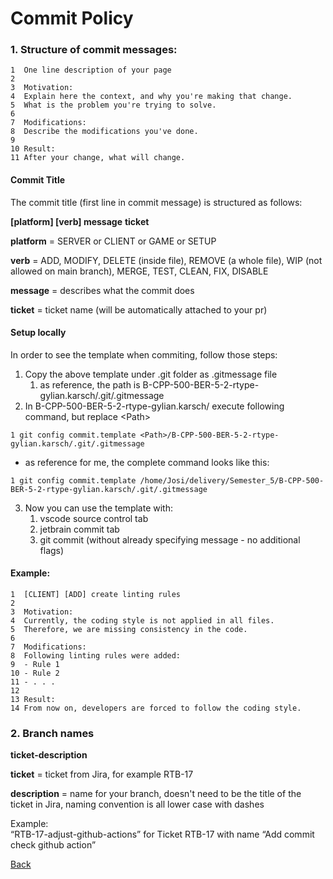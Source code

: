 # Commit Policy

### 1. Structure of commit messages: <a href="#1.-structure-of-commit-messages" id="1.-structure-of-commit-messages"></a>

```
1  One line description of your page
2  
3  Motivation:
4  Explain here the context, and why you're making that change.
5  What is the problem you're trying to solve.
6  
7  Modifications:
8  Describe the modifications you've done.
9  
10 Result:
11 After your change, what will change.
```

#### &#x20;Commit Title <a href="#commit-title" id="commit-title"></a>

The commit title (first line in commit message) is structured as follows:

**\[platform] \[verb] message** **ticket**

**platform** = SERVER or CLIENT or GAME or SETUP

**verb** = ADD, MODIFY, DELETE (inside file), REMOVE (a whole file), WIP (not allowed on main branch), MERGE, TEST, CLEAN, FIX, DISABLE

**message** = describes what the commit does

**ticket** = ticket name (will be automatically attached to your pr)

#### Setup locally <a href="#setup-locally" id="setup-locally"></a>

In order to see the template when commiting, follow those steps:

1. Copy the above template under .git folder as .gitmessage file
   1. as reference, the path is B-CPP-500-BER-5-2-rtype-gylian.karsch/.git/.gitmessage
2. In B-CPP-500-BER-5-2-rtype-gylian.karsch/ execute following command, but replace \<Path>

```
1 git config commit.template <Path>/B-CPP-500-BER-5-2-rtype-gylian.karsch/.git/.gitmessage
```

* as reference for me, the complete command looks like this:

```
1 git config commit.template /home/Josi/delivery/Semester_5/B-CPP-500-BER-5-2-rtype-gylian.karsch/.git/.gitmessage
```

3. Now you can use the template with:
   1. vscode source control tab
   2. jetbrain commit tab
   3. git commit (without already specifying message - no additional flags)

#### Example: <a href="#example" id="example"></a>

```
1  [CLIENT] [ADD] create linting rules
2   
3  Motivation:
4  Currently, the coding style is not applied in all files.
5  Therefore, we are missing consistency in the code.
6   
7  Modifications:
8  Following linting rules were added:
9  - Rule 1
10 - Rule 2
11 - . . .
12 
13 Result:
14 From now on, developers are forced to follow the coding style.
```

### 2. Branch names <a href="#2.-branch-names" id="2.-branch-names"></a>

**ticket-description**

**ticket** = ticket from Jira, for example RTB-17

**description** = name for your branch, doesn't need to be the title of the ticket in Jira, naming convention is all lower case with dashes

Example:\
“RTB-17-adjust-github-actions” for Ticket RTB-17 with name “Add commit check github action”



[Back](../../README.md)
